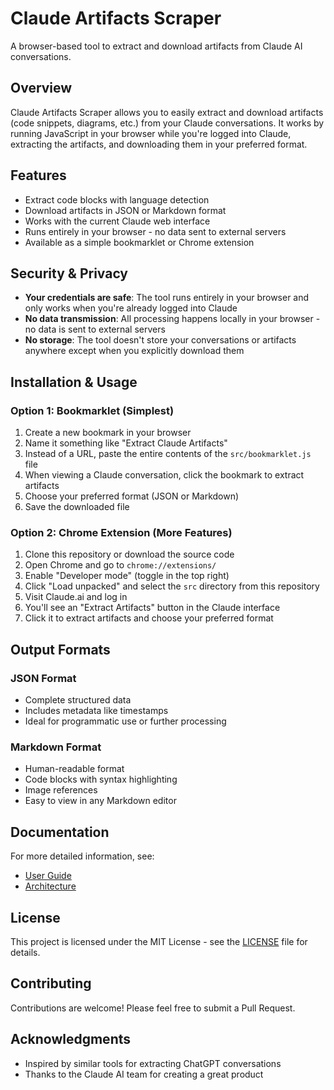 # Claude Artifacts Scraper

A browser-based tool to extract and download artifacts from Claude AI conversations.

## Overview

Claude Artifacts Scraper allows you to easily extract and download artifacts (code snippets, diagrams, etc.) from your Claude conversations. It works by running JavaScript in your browser while you're logged into Claude, extracting the artifacts, and downloading them in your preferred format.

## Features

- Extract code blocks with language detection
- Download artifacts in JSON or Markdown format
- Works with the current Claude web interface
- Runs entirely in your browser - no data sent to external servers
- Available as a simple bookmarklet or Chrome extension

## Security & Privacy

- **Your credentials are safe**: The tool runs entirely in your browser and only works when you're already logged into Claude
- **No data transmission**: All processing happens locally in your browser - no data is sent to external servers
- **No storage**: The tool doesn't store your conversations or artifacts anywhere except when you explicitly download them

## Installation & Usage

### Option 1: Bookmarklet (Simplest)

1. Create a new bookmark in your browser
2. Name it something like "Extract Claude Artifacts"
3. Instead of a URL, paste the entire contents of the `src/bookmarklet.js` file
4. When viewing a Claude conversation, click the bookmark to extract artifacts
5. Choose your preferred format (JSON or Markdown)
6. Save the downloaded file

### Option 2: Chrome Extension (More Features)

1. Clone this repository or download the source code
2. Open Chrome and go to `chrome://extensions/`
3. Enable "Developer mode" (toggle in the top right)
4. Click "Load unpacked" and select the `src` directory from this repository
5. Visit Claude.ai and log in
6. You'll see an "Extract Artifacts" button in the Claude interface
7. Click it to extract artifacts and choose your preferred format

## Output Formats

### JSON Format
- Complete structured data
- Includes metadata like timestamps
- Ideal for programmatic use or further processing

### Markdown Format
- Human-readable format
- Code blocks with syntax highlighting
- Image references
- Easy to view in any Markdown editor

## Documentation

For more detailed information, see:
- [User Guide](docs/user_guide.md)
- [Architecture](docs/mvp_architecture.md)

## License

This project is licensed under the MIT License - see the [LICENSE](LICENSE) file for details.

## Contributing

Contributions are welcome! Please feel free to submit a Pull Request.

## Acknowledgments

- Inspired by similar tools for extracting ChatGPT conversations
- Thanks to the Claude AI team for creating a great product

